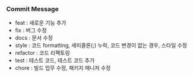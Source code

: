 ### Commit Message
- feat 		: 새로운 기능 추가
- fix 		: 버그 수정
- docs 		: 문서 수정
- style 	: 코드 formatting, 세미콜론(;) 누락, 코드 변경이 없는 경우, 스타일 수정
- refactor 	: 코드 리팩토링
- test 		: 테스트 코드, 테스트 코드 추가
- chore 	: 빌드 업무 수정, 패키지 매니저 수정
